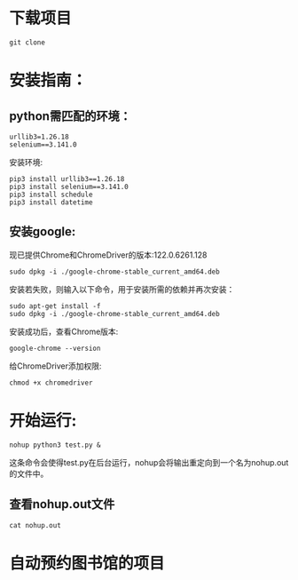# 下载项目
```shell
git clone 
```
# 安装指南：
## python需匹配的环境：
````
urllib3=1.26.18
selenium==3.141.0
````
安装环境:
```shell
pip3 install urllib3==1.26.18
pip3 install selenium==3.141.0
pip3 install schedule
pip3 install datetime
```

## 安装google:
现已提供Chrome和ChromeDriver的版本:122.0.6261.128
```shell
sudo dpkg -i ./google-chrome-stable_current_amd64.deb
```
安装若失败，则输入以下命令，用于安装所需的依赖并再次安装：
```shell
sudo apt-get install -f
sudo dpkg -i ./google-chrome-stable_current_amd64.deb
```
安装成功后，查看Chrome版本:
```shell
google-chrome --version
```
给ChromeDriver添加权限:
```shell
chmod +x chromedriver
```
# 开始运行:
```shell
nohup python3 test.py &
```
这条命令会使得test.py在后台运行，nohup会将输出重定向到一个名为nohup.out的文件中。
## 查看nohup.out文件
```shell
cat nohup.out
```


# 自动预约图书馆的项目